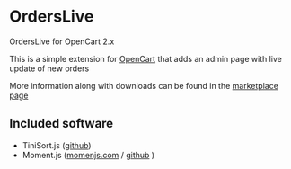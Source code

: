 # OrdersLive
OrdersLive for OpenCart 2.x

This is a simple extension for [OpenCart](https://github.com/opencart/opencart) that adds an admin page with live update of new orders

More information along with downloads can be found in the [marketplace page](https://www.opencart.com/index.php?route=marketplace/extension/info&extension_id=32791)

## Included software
* TiniSort.js ([github](https://github.com/Sjeiti/TinySort))
* Moment.js ([momenjs.com](http://momentjs.com/) / [github](https://github.com/moment/moment) )

